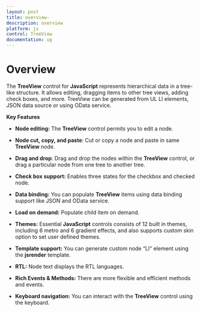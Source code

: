 ```yaml
---
layout: post
title: overview-
description: overview 
platform: js
control: TreeView
documentation: ug
---
```


# Overview 

The **TreeView** control for **JavaScript** represents hierarchical data in a tree-like structure. It allows editing, dragging items to other tree views, adding check boxes, and more. TreeView can be generated from UL LI elements, JSON data source or using OData service.

**Key Features**

* **Node editing:** The **TreeView** control permits you to edit a node.

* **Node cut, copy, and paste**: Cut or copy a node and paste in same **TreeView** node.

* **Drag and drop**: Drag and drop the nodes within the **TreeView** control, or drag a particular node from one tree to another tree.

* **Check box support:** Enables three states for the checkbox and checked node.

* **Data binding:** You can populate **TreeView** items using data binding support like JSON and OData service.

* **Load on demand:** Populate child item on demand.

* **Themes:** Essential **JavaScript** controls  consists of 12 built in themes, including 6 metro and 6 gradient effects, and also supports custom skin option to set user defined themes.

* **Template support:** You can generate custom node “LI” element using the **jsrender** template.

* **RTL:** Node text displays the RTL languages.

* **Rich Events & Methods:** There are more flexible and efficient methods and events.

* **Keyboard navigation:** You can interact with the **TreeView** control using the keyboard. 

